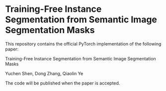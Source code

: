 # Training-Free Instance Segmentation from Semantic Image Segmentation Masks
This repository contains the official PyTorch implementation of the following paper:

Training-Free Instance Segmentation from Semantic Image Segmentation Masks

Yuchen Shen, Dong Zhang, Qiaolin Ye

The code will be published when the paper is accepted.
